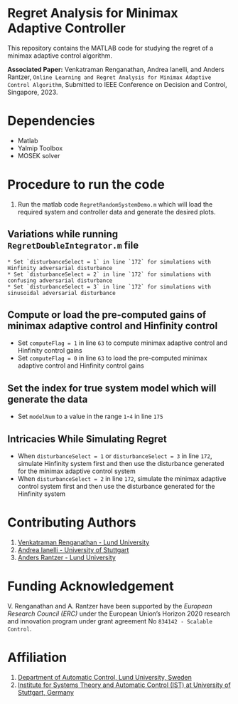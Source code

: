 # Regret Analysis for Minimax Adaptive Controller
This repository contains the MATLAB code for studying the regret of a minimax adaptive control algorithm. 

**Associated Paper:** Venkatraman Renganathan, Andrea Ianelli, and Anders Rantzer, `Online Learning and Regret Analysis for Minimax Adaptive Control Algorithm`, Submitted to IEEE Conference on Decision and Control, Singapore, 2023.

# Dependencies
- Matlab
- Yalmip Toolbox
- MOSEK solver

# Procedure to run the code
1. Run the matlab code `RegretRandomSystemDemo.m` which will load the required system and controller data and generate the desired plots.

## Variations while running `RegretDoubleIntegrator.m` file
    * Set `disturbanceSelect = 1` in line `172` for simulations with Hinfinity adversarial disturbance
    * Set `disturbanceSelect = 2` in line `172` for simulations with confusing adversarial disturbance
    * Set `disturbanceSelect = 3` in line `172` for simulations with sinusoidal adversarial disturbance

## Compute or load the pre-computed gains of minimax adaptive control and Hinfinity control
   * Set `computeFlag = 1` in line `63` to compute minimax adaptive control and Hinfinity control gains
   * Set `computeFlag = 0` in line `63` to load the pre-computed minimax adaptive control and Hinfinity control gains
   
## Set the index for true system model which will generate the data
   * Set `modelNum` to a value in the range `1`-`4` in line `175` 
   
## Intricacies While Simulating Regret
   * When `disturbanceSelect = 1` or `disturbanceSelect = 3` in line `172`, simulate Hinfinity system first and then use the disturbance generated for the minimax adaptive control system
   * When `disturbanceSelect = 2` in line `172`, simulate the minimax adaptive control system first and then use the disturbance generated for the Hinfinity system


# Contributing Authors
1. [Venkatraman Renganathan - Lund University](https://github.com/venkatramanrenganathan)
2. [Andrea Ianelli - University of Stuttgart](https://andreaian.github.io)
3. [Anders Rantzer - Lund University](https://control.lth.se/personnel/personnel/anders-rantzer/)

# Funding Acknowledgement
V. Renganathan and A. Rantzer have been supported by the *European Research Council (ERC)* under the European Union’s Horizon 2020 research and innovation program under grant agreement No `834142 - Scalable Control`.

# Affiliation
1. [Department of Automatic Control, Lund University, Sweden](https://control.lth.se)
2. [Institute for Systems Theory and Automatic Control (IST) at University of Stuttgart, Germany](https://www.ist.uni-stuttgart.de)

